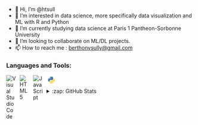 - 👋 Hi, I’m @htsull
- 👀 I’m interested in data science, more specifically data visualization and ML with R and Python
- 🌱 I’m currently studying data science at Paris 1 Pantheon-Sorbonne University
- 💞️ I’m looking to collaborate on ML/DL projects.
- 📫 How to reach me : berthonysully@gmail.com

<!---
htsull/htsull is a ✨ special ✨ repository because its `README.md` (this file) appears on your GitHub profile.
You can click the Preview link to take a look at your changes.
--->


### Languages and Tools:

[<img align="left" alt="Visual Studio Code" width="26px" src="https://cdn.jsdelivr.net/gh/devicons/devicon/icons/vscode/vscode-original.svg" style="padding-right:10px;" />][temp]
[<img align="left" alt="HTML5" width="26px" src="https://cdn.jsdelivr.net/gh/devicons/devicon/icons/html5/html5-original.svg" style="padding-right:10px;" />][temp]
[<img align="left" alt="JavaScript" width="26px" src="https://cdn.jsdelivr.net/gh/devicons/devicon/icons/javascript/javascript-original.svg" style="padding-right:10px;" />][temp]
[<img align="left" alt="Python" width="26px" src="https://raw.githubusercontent.com/github/explore/80688e429a7d4ef2fca1e82350fe8e3517d3494d/topics/python/python.png" style="padding-right:10px;" />][temp]



<br />
<br />


<!--START_SECTION:activity-->

<details>
  <summary>:zap: GitHub Stats</summary>

  <img align="left" alt="htsull's GitHub Stats" src="https://github-readme-stats-htsull.vercel.app/api?username=htsull&count_private=true&show_icons=true&theme=transparent" />

</details>



[temp]: ""

